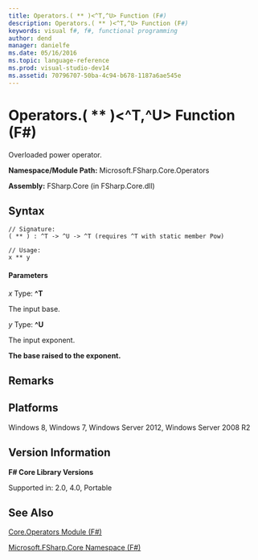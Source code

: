 ```yaml
---
title: Operators.( ** )<^T,^U> Function (F#)
description: Operators.( ** )<^T,^U> Function (F#)
keywords: visual f#, f#, functional programming
author: dend
manager: danielfe
ms.date: 05/16/2016
ms.topic: language-reference
ms.prod: visual-studio-dev14
ms.assetid: 70796707-50ba-4c94-b678-1187a6ae545e 
---
```


# Operators.( ** )<^T,^U> Function (F#)

Overloaded power operator.

**Namespace/Module Path:** Microsoft.FSharp.Core.Operators

**Assembly:** FSharp.Core (in FSharp.Core.dll)


## Syntax

```
// Signature:
( ** ) : ^T -> ^U -> ^T (requires ^T with static member Pow)

// Usage:
x ** y
```

#### Parameters
*x*
Type: **^T**


The input base.


*y*
Type: **^U**


The input exponent.



**The base raised to the exponent.**
## Remarks

## Platforms
Windows 8, Windows 7, Windows Server 2012, Windows Server 2008 R2


## Version Information
**F# Core Library Versions**

Supported in: 2.0, 4.0, Portable




## See Also
[Core.Operators Module &#40;F&#35;&#41;](Core.Operators-Module-%5BFSharp%5D.md)

[Microsoft.FSharp.Core Namespace &#40;F&#35;&#41;](Microsoft.FSharp.Core-Namespace-%5BFSharp%5D.md)

